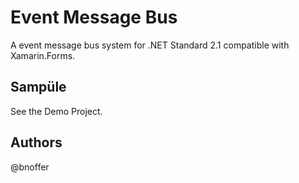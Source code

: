 ﻿# Event Message Bus

A event message bus system for .NET Standard 2.1 compatible with Xamarin.Forms.

## Sampüle

See the Demo Project.

## Authors

@bnoffer